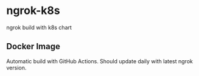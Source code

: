# ngrok-k8s
ngrok build with k8s chart

## Docker Image

Automatic build with GitHub Actions.
Should update daily with latest ngrok version.

